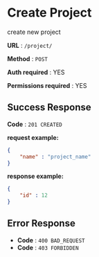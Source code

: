 # Create Project

create new project

**URL** : `/project/`

**Method** : `POST`

**Auth required** : YES

**Permissions required** : YES

## Success Response

**Code** : `201 CREATED`

**request example:**
```json
{
    "name" : "project_name"
}
```

**response example:**
```json
{
    "id" : 12
}
```

## Error Response

* **Code** : `400 BAD_REQUEST`
* **Code** : `403 FORBIDDEN`
